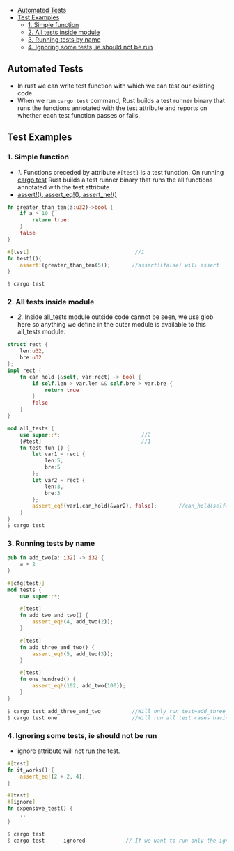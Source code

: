 - [Automated Tests](#what)
- [Test Examples](#ex)
  - [1. Simple function](#sim)
  - [2. All tests inside module](#mod)
  - [3. Running tests by name](#byname)
  - [4. Ignoring some tests, ie should not be run](#ignore)

<a name=what></a>
## Automated Tests
- In rust we can write test function with which we can test our existing code.
- When we run `cargo test` command, Rust builds a test runner binary that runs the functions annotated with the test attribute and reports on whether each test function passes or fails.

<a name=ex></a>
## Test Examples

<a name=sim></a>
### 1. Simple function
- _1._ Functions preceded by attribute `#[test]` is a test function. On running [cargo test](/Languages/Programming_Languages/Rust/Cargo_BuildSystem) Rust builds a test runner binary that runs the all functions annotated with the test attribute
- [assert!(), assert_eq!(), assert_ne!()](/Languages/Programming_Languages/Rust/Functions)
```rs
fn greater_than_ten(a:u32)->bool {
    if a > 10 {
        return true;
    }
    false
}

#[test]                                  //1
fn test1(){
    assert!(greater_than_ten(5));       //assert!(false) will assert
}

$ cargo test
```

<a name=mod></a>
### 2. All tests inside module
- _2._ Inside all_tests module outside code cannot be seen, we use glob here so anything we define in the outer module is available to this all_tests module.
```rs
struct rect {
    len:u32,
    bre:u32
};
impl rect {
    fn can_hold (&self, var:rect) -> bool {
        if self.len > var.len && self.bre > var.bre {
            return true
        }
        false
    }
}

mod all_tests {
    use super::*;                          //2
    [#test]                                //1
    fn test_fun () {
        let var1 = rect {
            len:5,
            bre:5
        };
        let var2 = rect {
            len:3,
            bre:3
        };
        assert_eq!(var1.can_hold(&var2), false);       //can_hold(self=var1, var=var2)
    }
}
$ cargo test
```

<a name=byname></a>
### 3. Running tests by name
```rs
pub fn add_two(a: i32) -> i32 {
    a + 2
}

#[cfg(test)]
mod tests {
    use super::*;

    #[test]
    fn add_two_and_two() {
        assert_eq!(4, add_two(2));
    }

    #[test]
    fn add_three_and_two() {
        assert_eq!(5, add_two(3));
    }

    #[test]
    fn one_hundred() {
        assert_eq!(102, add_two(100));
    }
}

$ cargo test add_three_and_two          //Will only run test=add_three_and_two
$ cargo test one                        //Will run all test cases having one in them
```

<a name=ignore></a>
### 4. Ignoring some tests, ie should not be run
- ignore attribute will not run the test.
```rs
#[test]
fn it_works() {
    assert_eq!(2 + 2, 4);
}

#[test]
#[ignore]
fn expensive_test() {
    ..
}

$ cargo test
$ cargo test -- --ignored             // If we want to run only the ignored tests
```
